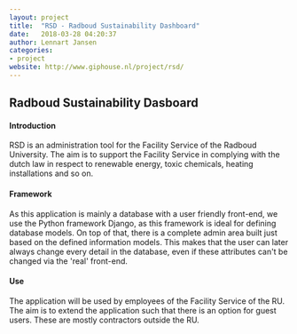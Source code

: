 ```yaml
---
layout: project
title:  "RSD - Radboud Sustainability Dashboard"
date:   2018-03-28 04:20:37
author: Lennart Jansen
categories:
- project
website: http://www.giphouse.nl/project/rsd/
---
```


## Radboud Sustainability Dasboard

#### Introduction

RSD is an administration tool for the Facility Service of the Radboud University. The aim is to support the Facility Service in complying with the dutch law in respect to renewable energy, toxic chemicals, heating installations and so on.

#### Framework

As this application is mainly a database with a user friendly front-end, we use the Python framework Django, as this framework is ideal for defining database models. On top of that, there is a complete admin area built just based on the defined information models. This makes that the user can later always change every detail in the database, even if these attributes can't be changed via the 'real' front-end.

#### Use

The application will be used by employees of the Facility Service of the RU. The aim is to extend the application such that there is an option for guest users. These are mostly contractors outside the RU.

